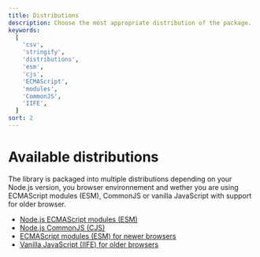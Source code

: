 ```yaml
---
title: Distributions
description: Choose the most appropriate distribution of the package.
keywords:
  [
    'csv',
    'stringify',
    'distributions',
    'esm',
    'cjs',
    'ECMAScript',
    'modules',
    'CommonJS',
    'IIFE',
  ]
sort: 2
---
```


# Available distributions

The library is packaged into multiple distributions depending on your Node.js version, you browser environnement and wether you are using ECMAScript modules (ESM), CommonJS or vanilla JavaScript with support for older browser.

- [Node.js ECMAScript modules (ESM)](/stringify/distributions/nodejs_esm/)
- [Node.js CommonJS (CJS)](/stringify/distributions/nodejs_cjs/)
- [ECMAScript modules (ESM) for newer browsers](/stringify/distributions/browser_esm/)
- [Vanilla JavaScript (IIFE) for older browsers](/stringify/distributions/browser_iife/)

